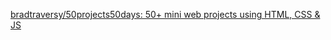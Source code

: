 [bradtraversy/50projects50days: 50+ mini web projects using HTML, CSS & JS](https://github.com/bradtraversy/50projects50days)
